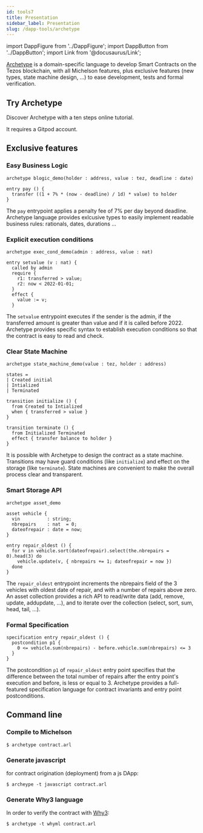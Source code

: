 ```yaml
---
id: tools7
title: Presentation
sidebar_label: Presentation
slug: /dapp-tools/archetype
---
```


import DappFigure from '../DappFigure';
import DappButton from '../DappButton';
import Link from '@docusaurus/Link';


<a href="https://archetype-lang.org" target="_blank">Archetype</a> is a domain-specific language to develop Smart Contracts on the Tezos blockchain, with all Michelson features, plus exclusive features (new types, state machine design, ...) to ease development, tests and formal verification.

<DappFigure img='archetype.svg' width='50%'/>

## Try Archetype

Discover Archetype with a ten steps online tutorial.

<DappButton url="https://gitpod.io/#https://github.com/edukera/try-archetype" txt="try archetype"/>

It requires a <Link to="/docs/dapp-tools/gitpod">Gitpod</Link> account.

## Exclusive features

### Easy Business Logic

```archetype
archetype blogic_demo(holder : address, value : tez, deadline : date)

entry pay () {
  transfer ((1 + 7% * (now - deadline) / 1d) * value) to holder
}
```

The `pay` entrypoint applies a penalty fee of 7% per day beyond deadline. Archetype language provides exlcusive types to easily implement readable business rules: rationals, dates, durations ...

### Explicit execution conditions

```archetype
archetype exec_cond_demo(admin : address, value : nat)

entry setvalue (v : nat) {
  called by admin
  require {
    r1: transferred > value;
    r2: now < 2022-01-01;
  }
  effect {
    value := v;
  }
  ```

  The `setvalue` entrypoint executes if the sender is the admin, if the transferred amount is greater than value and if it is called before 2022. Archetype provides specific syntax to establish execution conditions so that the contract is easy to read and check.

  ### Clear State Machine

```archetype
archetype state_machine_demo(value : tez, holder : address)

states =
| Created initial
| Intialized
| Terminated

transition initialize () {
  from Created to Intialized
  when { transferred > value }
}

transition terminate () {
  from Initialized Terminated
  effect { transfer balance to holder }
}
```

It is possible with Archetype to design the contract as a state machine. Transitions may have guard conditions (like `initialize`) and effect on the storage (like `terminate`). State machines are convenient to make the overall process clear and transparent.

### Smart Storage API

```archetype
archetype asset_demo

asset vehicle {
  vin          : string;
  nbrepairs    : nat  = 0;
  dateofrepair : date = now;
}

entry repair_oldest () {
  for v in vehicle.sort(dateofrepair).select(the.nbrepairs = 0).head(3) do
    vehicle.update(v, { nbrepairs += 1; dateofrepair = now })
  done
}
```

The `repair_oldest` entrypoint increments the nbrepairs field of the 3 vehicles with oldest date of repair, and with a number of repairs above zero. An asset collection provides a rich API to read/write data (add, remove, update, addupdate, ...), and to iterate over the collection (select, sort, sum, head, tail, ...).

### Formal Specification

```archetype
specification entry repair_oldest () {
  postcondition p1 {
    0 <= vehicle.sum(nbrepairs) - before.vehicle.sum(nbrepairs) <= 3
  }
}
```

The postcondition `p1` of `repair_oldest` entry point specifies that the difference between the total number of repairs after the entry point's execution and before, is less or equal to 3. Archetype provides a full-featured specification language for contract invariants and entry point postconditions.


## Command line

### Compile to Michelson

```
$ archetype contract.arl
```

### Generate javascript

for contract origination (deployment) from a js DApp:

```
$ archeype -t javascript contract.arl
```

### Generate Why3 language

In order to verify the contract with <a href='http://why3.lri.fr/' target='_blank'>Why3</a>:

```
$ archetype -t whyml contract.arl
```
